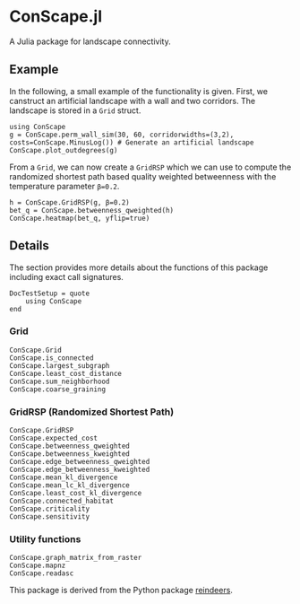 # ConScape.jl

A Julia package for landscape connectivity.

## Example

In the following, a small example of the functionality is given. First, we canstruct an artificial landscape with a wall and two corridors. The landscape is stored in a `Grid` struct.

```@example 1
using ConScape
g = ConScape.perm_wall_sim(30, 60, corridorwidths=(3,2), costs=ConScape.MinusLog()) # Generate an artificial landscape
ConScape.plot_outdegrees(g)
```

From a `Grid`, we can now create a `GridRSP` which we can use to compute the randomized shortest path based quality weighted betweenness with the temperature parameter `β=0.2`.

```@example 1
h = ConScape.GridRSP(g, β=0.2)
bet_q = ConScape.betweenness_qweighted(h)
ConScape.heatmap(bet_q, yflip=true)
```

## Details

The section provides more details about the functions of this package including exact call signatures.

```@meta
DocTestSetup = quote
    using ConScape
end
```

### Grid
```@docs
ConScape.Grid
ConScape.is_connected
ConScape.largest_subgraph
ConScape.least_cost_distance
ConScape.sum_neighborhood
ConScape.coarse_graining
```

### GridRSP (Randomized Shortest Path)
```@docs
ConScape.GridRSP
ConScape.expected_cost
ConScape.betweenness_qweighted
ConScape.betweenness_kweighted
ConScape.edge_betweenness_qweighted
ConScape.edge_betweenness_kweighted
ConScape.mean_kl_divergence
ConScape.mean_lc_kl_divergence
ConScape.least_cost_kl_divergence
ConScape.connected_habitat
ConScape.criticality
ConScape.sensitivity
```

### Utility functions
```@docs
ConScape.graph_matrix_from_raster
ConScape.mapnz
ConScape.readasc
```

This package is derived from the Python package [reindeers](https://bitbucket.org/rdevooght/reindeers.git).
